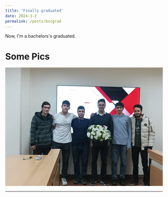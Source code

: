 ```yaml
---
title: 'Finally graduated'
date: 2024-3-2
permalink: /posts/bscgrad
---
```


Now, I'm a bachelors's graduated.


Some Pics
======
<img src='/images/bscgrad.jpg'>

------